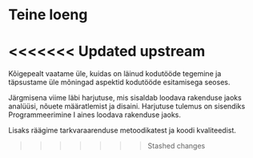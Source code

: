 # Teine loeng
<<<<<<< Updated upstream
=======

Kõigepealt vaatame üle, kuidas on läinud kodutööde tegemine ja täpsustame üle mõningad aspektid kodutööde esitamisega seoses.

Järgmisena viime läbi harjutuse, mis sisaldab loodava rakenduse jaoks analüüsi, nõuete määratlemist ja disaini. Harjutuse tulemus on sisendiks Programmeerimine I aines loodava rakenduse jaoks.

Lisaks räägime tarkvaraarenduse metoodikatest ja koodi kvaliteedist.

>>>>>>> Stashed changes
